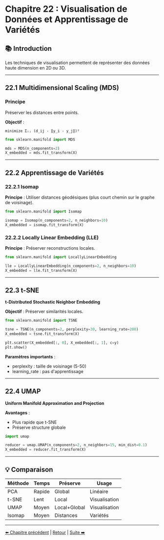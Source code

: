 # Chapitre 22 : Visualisation de Données et Apprentissage de Variétés

## 📚 Introduction

Les techniques de visualisation permettent de représenter des données haute dimension en 2D ou 3D.

---

## 22.1 Multidimensional Scaling (MDS)

### Principe

Préserver les distances entre points.

**Objectif** :
```
minimize Σᵢⱼ (d_ij - ‖y_i - y_j‖)²
```

```python
from sklearn.manifold import MDS

mds = MDS(n_components=2)
X_embedded = mds.fit_transform(X)
```

---

## 22.2 Apprentissage de Variétés

### 22.2.1 Isomap

**Principe** : Utiliser distances géodésiques (plus court chemin sur le graphe de voisinage).

```python
from sklearn.manifold import Isomap

isomap = Isomap(n_components=2, n_neighbors=10)
X_embedded = isomap.fit_transform(X)
```

### 22.2.2 Locally Linear Embedding (LLE)

**Principe** : Préserver reconstructions locales.

```python
from sklearn.manifold import LocallyLinearEmbedding

lle = LocallyLinearEmbedding(n_components=2, n_neighbors=10)
X_embedded = lle.fit_transform(X)
```

---

## 22.3 t-SNE

**t-Distributed Stochastic Neighbor Embedding**

**Objectif** : Préserver similarités locales.

```python
from sklearn.manifold import TSNE

tsne = TSNE(n_components=2, perplexity=30, learning_rate=200)
X_embedded = tsne.fit_transform(X)

plt.scatter(X_embedded[:, 0], X_embedded[:, 1], c=y)
plt.show()
```

**Paramètres importants** :
- perplexity : taille de voisinage (5-50)
- learning_rate : pas d'apprentissage

---

## 22.4 UMAP

**Uniform Manifold Approximation and Projection**

**Avantages** :
- Plus rapide que t-SNE
- Préserve structure globale

```python
import umap

reducer = umap.UMAP(n_components=2, n_neighbors=15, min_dist=0.1)
X_embedded = reducer.fit_transform(X)
```

---

## 💡 Comparaison

| Méthode | Temps | Préserve | Usage |
|---------|-------|----------|--------|
| PCA | Rapide | Global | Linéaire |
| t-SNE | Lent | Local | Visualisation |
| UMAP | Moyen | Local+Global | Visualisation |
| Isomap | Moyen | Distances | Variétés |

---

[⬅️ Chapitre précédent](./chapitre-21-reduction-dimension.md) | [Retour](../README.md) | [Suite ➡️](../partie-7-theorie/chapitre-23-generalisation.md)

